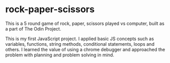 # rock-paper-scissors

This is a 5 round game of rock, paper, scissors played vs computer, built as a part of The Odin Project.

This is my first JavaScript project. I applied basic JS concepts such as variables, functions, string methods, conditional statements, loops and others. I learned the value of using a chrome debugger and approached the problem with planning and problem solving in mind.

